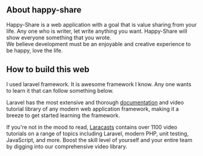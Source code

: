 ## About happy-share

Happy-Share is a web application with a goal that is value sharing from your life.
Any one who is writer, let write anything you want. 
Happy-Share will show everyone something that you wrote.  
We believe development must be an enjoyable and creative experience to be happy, love the life. 

## How to build this web

I used laravel framework. It is awesome framework I know. Any one wants to learn it that can follow something below.

Laravel has the most extensive and thorough [documentation](https://laravel.com/docs) and video tutorial library of any modern web application framework, making it a breeze to get started learning the framework.

If you're not in the mood to read, [Laracasts](https://laracasts.com) contains over 1100 video tutorials on a range of topics including Laravel, modern PHP, unit testing, JavaScript, and more. Boost the skill level of yourself and your entire team by digging into our comprehensive video library.

